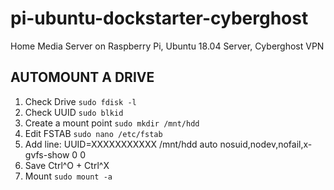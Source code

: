 # pi-ubuntu-dockstarter-cyberghost
Home Media Server on Raspberry Pi, Ubuntu 18.04 Server, Cyberghost VPN

## AUTOMOUNT A DRIVE
1. Check Drive
`sudo fdisk -l`
2. Check UUID
`sudo blkid`
3. Create a mount point
`sudo mkdir /mnt/hdd`
4. Edit FSTAB
`sudo nano /etc/fstab`
5. Add line:
UUID=XXXXXXXXXXX  /mnt/hdd    auto nosuid,nodev,nofail,x-gvfs-show 0 0
6. Save
Ctrl^O + Ctrl^X
7. Mount
`sudo mount -a`
